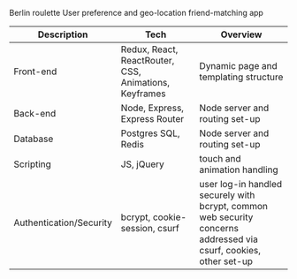 Berlin roulette
User preference and geo-location friend-matching app

| Description             | Tech                                                  | Overview                                                                                                          |
| ----------------------- | ----------------------------------------------------- | ----------------------------------------------------------------------------------------------------------------- |
| Front-end               | Redux, React, ReactRouter, CSS, Animations, Keyframes | Dynamic page and templating structure                                                                             |
| Back-end                | Node, Express, Express Router                         | Node server and routing set-up                                                                                    |
| Database                | Postgres SQL, Redis                                   | Node server and routing set-up                                                                                    |
| Scripting               | JS, jQuery                                            | touch and animation handling                                                                                      |
| Authentication/Security | bcrypt, cookie-session, csurf                         | user log-in handled securely with bcrypt, common web security concerns addressed via csurf, cookies, other set-up |
